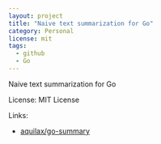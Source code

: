 ```yaml
---
layout: project
title: "Naive text summarization for Go"
category: Personal
license: mit
tags:
  - github
  - Go
---
```


Naive text summarization for Go

License: MIT License

Links:

* [aquilax/go-summary](https://github.com/aquilax/go-summary)
